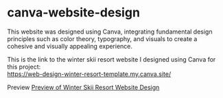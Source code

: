 # canva-website-design
This website was designed using Canva, integrating fundamental design principles such as color theory, typography, and visuals to create a cohesive and visually appealing experience.

This is the link to the winter skii resort website I designed using Canva for this project:   
https://web-design-winter-resort-template.my.canva.site/

Preview
[Preview of Winter Skii Resort Website Design](https://github.com/aditiingle/canva-website-design/blob/main/previewOfWebsite.png)

